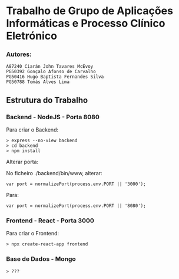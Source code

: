 # Trabalho de Grupo de Aplicações Informáticas e Processo Clínico Eletrónico

### Autores:
```
A87240 Ciarán John Tavares McEvoy
PG50392 Gonçalo Afonso de Carvalho
PG50416 Hugo Baptista Fernandes Silva
PG50788 Tomás Alves Lima
```

## Estrutura do Trabalho
### Backend - NodeJS - Porta 8080
Para criar o Backend:
```
> express --no-view backend
> cd backend
> npm install
```
Alterar porta:

No ficheiro ./backend/bin/www, alterar:
```
var port = normalizePort(process.env.PORT || '3000');
```
Para:
```
var port = normalizePort(process.env.PORT || '8080');
```
### Frontend - React - Porta 3000
Para criar o Frontend:
```
> npx create-react-app frontend
```
### Base de Dados - Mongo
```
> ???
```